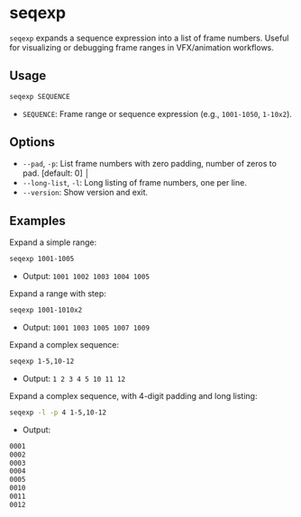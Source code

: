 # seqexp

`seqexp` expands a sequence expression into a list of frame numbers. Useful for visualizing or debugging frame ranges in VFX/animation workflows.

## Usage

```bash
seqexp SEQUENCE
```

- `SEQUENCE`: Frame range or sequence expression (e.g., `1001-1050`, `1-10x2`).

## Options

- `--pad`, `-p`: List frame numbers with zero padding, number of zeros to pad. [default: 0]                                    │
- `--long-list`, `-l`: Long listing of frame numbers, one per line.
- `--version`: Show version and exit.

## Examples

Expand a simple range:

```bash
seqexp 1001-1005
```

- Output: `1001 1002 1003 1004 1005`

Expand a range with step:

```bash
seqexp 1001-1010x2
```

- Output: `1001 1003 1005 1007 1009`

Expand a complex sequence:

```bash
seqexp 1-5,10-12
```

- Output: `1 2 3 4 5 10 11 12`

Expand a complex sequence, with 4-digit padding and long listing:

```bash
seqexp -l -p 4 1-5,10-12
```

- Output:

```bash
0001
0002
0003
0004
0005
0010
0011
0012
```
